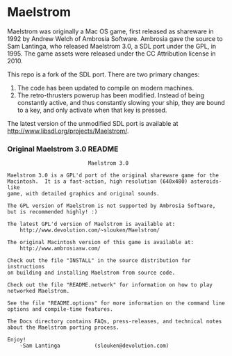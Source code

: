 # Maelstrom

Maelstrom was originally a Mac OS game, first released as shareware in 1992
by Andrew Welch of Ambrosia Software. Ambrosia gave the source to Sam Lantinga,
who released Maelstrom 3.0, a SDL port under the GPL, in 1995. The game assets
were released under the CC Attribution license in 2010.

This repo is a fork of the SDL port. There are two primary changes:

1.	The code has been updated to compile on modern machines.
2.	The retro-thrusters powerup has been modified. Instead of being
	constantly active, and thus constantly slowing your ship, they are
	bound to a key, and only activate when that key is pressed.
	
The latest version of the unmodified SDL port is available at
http://www.libsdl.org/projects/Maelstrom/.


### Original Maelstrom 3.0 README
```
                          Maelstrom 3.0

Maelstrom 3.0 is a GPL'd port of the original shareware game for the
Macintosh.  It is a fast-action, high resolution (640x480) asteroids-like
game, with detailed graphics and original sounds.

The GPL version of Maelstrom is not supported by Ambrosia Software,
but is recommended highly! :)

The latest GPL'd version of Maelstrom is available at:
	http://www.devolution.com/~slouken/Maelstrom/

The original Macintosh version of this game is available at:
	http://www.ambrosiasw.com/

Check out the file "INSTALL" in the source distribution for instructions
on building and installing Maelstrom from source code.

Check out the file "README.network" for information on how to play
networked Maelstrom.

See the file "README.options" for more information on the command line
options and compile-time features.

The Docs directory contains FAQs, press-releases, and technical notes
about the Maelstrom porting process.

Enjoy!
	-Sam Lantinga			(slouken@devolution.com)
```

